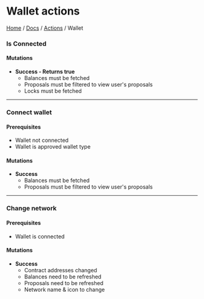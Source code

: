 # Wallet actions

[Home](../../README.md) / [Docs](../index.md) / [Actions](./index.md) / Wallet

### Is Connected
#### Mutations

- **Success - Returns true**
    - Balances must be fetched
    - Proposals must be filtered to view user's proposals
    - Locks must be fetched

---

### Connect wallet

#### Prerequisites

- Wallet not connected
- Wallet is approved wallet type

#### Mutations

- **Success**
    - Balances must be fetched
    - Proposals must be filtered to view user's proposals

---

### Change network

#### Prerequisites


- Wallet is connected

#### Mutations

- **Success**
    - Contract addresses changed
    - Balances need to be refreshed
    - Proposals need to be refreshed
    - Network name & icon to change